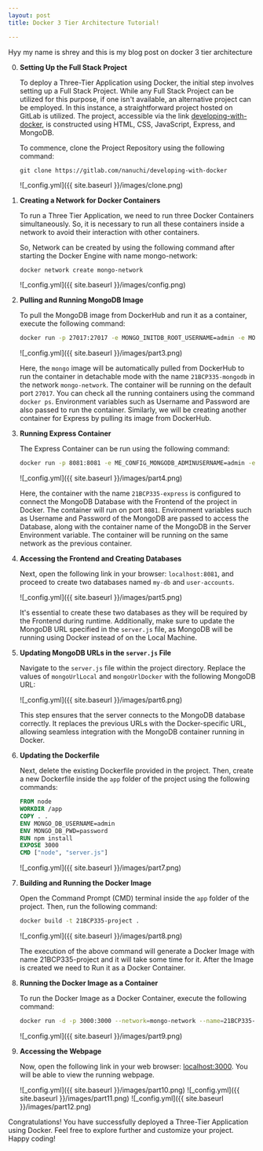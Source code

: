 ```yaml
---
layout: post
title: Docker 3 Tier Architecture Tutorial!

---
```


Hyy my name is shrey and this is my blog post on docker 3 tier architecture



0. **Setting Up the Full Stack Project**

   To deploy a Three-Tier Application using Docker, the initial step involves setting up a Full Stack Project. While any Full Stack Project can be utilized for this purpose, if one isn't available, an alternative project can be employed. In this instance, a straightforward project hosted on GitLab is utilized. The project, accessible via the link [developing-with-docker](https://gitlab.com/nanuchi/developing-with-docker), is constructed using HTML, CSS, JavaScript, Express, and MongoDB.

   To commence, clone the Project Repository using the following command:

   `git clone https://gitlab.com/nanuchi/developing-with-docker`

   ![_config.yml]({{ site.baseurl }}/images/clone.png)



1. **Creating a Network for Docker Containers**

   To run a Three Tier Application, we need to run three Docker Containers simultaneously. So, it is necessary to run all these containers inside a network to avoid their interaction with other containers.

   So, Network can be created by using the following command after starting the Docker Engine with name mongo-network:

   ```bash
   docker network create mongo-network
   ```
   ![_config.yml]({{ site.baseurl }}/images/config.png)


2. **Pulling and Running MongoDB Image**

   To pull the MongoDB image from DockerHub and run it as a container, execute the following command:
   ``` bash 
   docker run -p 27017:27017 -e MONGO_INITDB_ROOT_USERNAME=admin -e MONGO_INITDB_ROOT_PASSWORD=password --network=mongo-network --name=21BCP335-mongodb -d mongo
   ```

   ![_config.yml]({{ site.baseurl }}/images/part3.png)

   Here, the `mongo` image will be automatically pulled from DockerHub to run the container in detachable mode with the name `21BCP335-mongodb` in the network `mongo-network`. The container will be running on the default port `27017`. You can check all the running containers using the command `docker ps`. Environment variables such as Username and Password are also passed to run the container. Similarly, we will be creating another container for Express by pulling its image from DockerHub.

3. **Running Express Container**

   The Express Container can be run using the following command:
   ``` bash 
   docker run -p 8081:8081 -e ME_CONFIG_MONGODB_ADMINUSERNAME=admin -e ME_CONFIG_MONGODB_ADMINPASSWORD=password -e ME_CONFIG_MONGODB_SERVER=21BCP335-mongodb --network=mongo-network --name=21BCP335-express -d mongo-express
   ```

   ![_config.yml]({{ site.baseurl }}/images/part4.png)

   
   Here, the container with the name `21BCP335-express` is configured to connect the MongoDB Database with the Frontend of the project in Docker. The container will run on port `8081`. Environment variables such as Username and Password of the MongoDB are passed to access the Database, along with the container name of the MongoDB in the Server Environment variable. The container will be running on the same network as the previous container.

4. **Accessing the Frontend and Creating Databases**

   Next, open the following link in your browser: `localhost:8081`, and proceed to create two databases named `my-db` and `user-accounts`.

   ![_config.yml]({{ site.baseurl }}/images/part5.png)

   It's essential to create these two databases as they will be required by the Frontend during runtime. Additionally, make sure to update the MongoDB URL specified in the `server.js` file, as MongoDB will be running using Docker instead of on the Local Machine.

5. **Updating MongoDB URLs in the `server.js` File**

   Navigate to the `server.js` file within the project directory. Replace the values of `mongoUrlLocal` and `mongoUrlDocker` with the following MongoDB URL:

   ![_config.yml]({{ site.baseurl }}/images/part6.png)

   This step ensures that the server connects to the MongoDB database correctly. It replaces the previous URLs with the Docker-specific URL, allowing seamless integration with the MongoDB container running in Docker.


6. **Updating the Dockerfile**

   Next, delete the existing Dockerfile provided in the project. Then, create a new Dockerfile inside the `app` folder of the project using the following commands:

   ```Dockerfile
   FROM node
   WORKDIR /app
   COPY . .
   ENV MONGO_DB_USERNAME=admin
   ENV MONGO_DB_PWD=password
   RUN npm install
   EXPOSE 3000
   CMD ["node", "server.js"]
   ```

   ![_config.yml]({{ site.baseurl }}/images/part7.png)

7. **Building and Running the Docker Image**

   Open the Command Prompt (CMD) terminal inside the `app` folder of the project. Then, run the following command:

   ```bash
   docker build -t 21BCP335-project .
   ```
   ![_config.yml]({{ site.baseurl }}/images/part8.png)

   The execution of the above command will generate a Docker Image with name 21BCP335-project and it will take some time for it. After the Image is created we need to Run it as a Docker Container.

8. **Running the Docker Image as a Container**

   To run the Docker Image as a Docker Container, execute the following command:

   ```bash
   docker run -d -p 3000:3000 --network=mongo-network --name=21BCP335-project 21BCP335-project
   ```

   ![_config.yml]({{ site.baseurl }}/images/part9.png)

9. **Accessing the Webpage**

   Now, open the following link in your web browser: [localhost:3000](http://localhost:3000). You will be able to view the running webpage.

   ![_config.yml]({{ site.baseurl }}/images/part10.png)
   ![_config.yml]({{ site.baseurl }}/images/part11.png)
   ![_config.yml]({{ site.baseurl }}/images/part12.png)
   

Congratulations! You have successfully deployed a Three-Tier Application using Docker. Feel free to explore further and customize your project. Happy coding!
